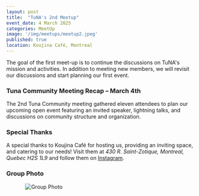 ```yaml
---
layout: post
title:  "TuNA's 2nd Meetup"
event_date: 4 March 2025
categories: MeetUp
image: '/img/meetups/meetup2.jpeg'
published: true
location: Koujina Café, Montreal
---
```


The goal of the first meet-up is to continue the discussions on TuNA's mission and activities. In addition to meeting new members, we will revisit our discussions and start planning our first event.

### Tuna Community Meeting Recap – March 4th

The 2nd Tuna Community meeting gathered eleven attendees to plan our upcoming open event featuring an invited speaker, lightning talks, and discussions on community structure and organization.

### Special Thanks

A special thanks to Koujina Café for hosting us, providing an inviting space, and catering to our needs! Visit them at *430 R. Saint-Zotique, Montreal, Quebec H2S 1L9* and follow them on [Instagram](https://www.instagram.com/koujinacafe/?hl=en).

### Group Photo
<img src="{{ '/img/meetups/meetup2.jpeg' | relative_url }}" alt="Group Photo" style="max-width: 80%; height: auto; display: block; margin: 0 auto;">